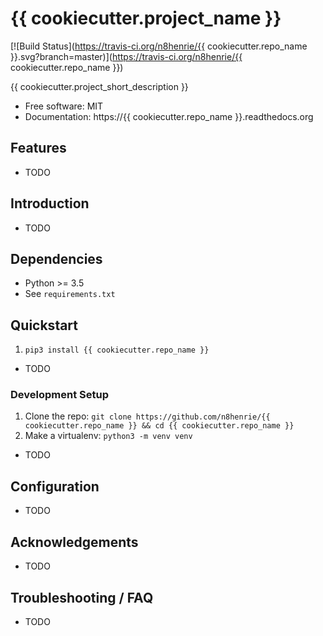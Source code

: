 # {{ cookiecutter.project_name }}

[![Build Status](https://travis-ci.org/n8henrie/{{ cookiecutter.repo_name }}.svg?branch=master)](https://travis-ci.org/n8henrie/{{ cookiecutter.repo_name }})

{{ cookiecutter.project_short_description }}

- Free software: MIT
- Documentation: https://{{ cookiecutter.repo_name }}.readthedocs.org

## Features

- TODO

## Introduction

- TODO

## Dependencies

- Python >= 3.5
- See `requirements.txt`

## Quickstart

1. `pip3 install {{ cookiecutter.repo_name }}`
- TODO

### Development Setup

1. Clone the repo: `git clone https://github.com/n8henrie/{{ cookiecutter.repo_name }} && cd
   {{ cookiecutter.repo_name }}`
1. Make a virtualenv: `python3 -m venv venv`
- TODO

## Configuration

- TODO

## Acknowledgements

- TODO

## Troubleshooting / FAQ

- TODO
